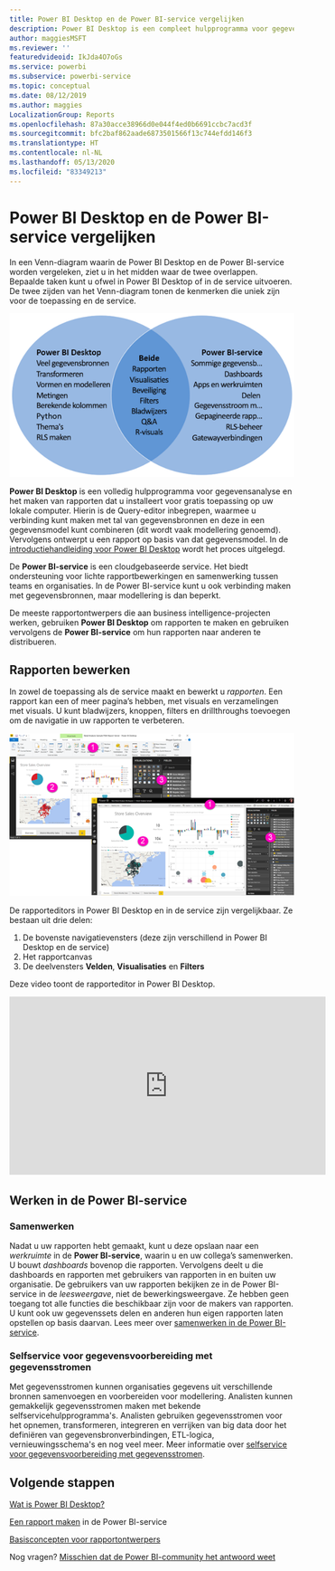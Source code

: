 ```yaml
---
title: Power BI Desktop en de Power BI-service vergelijken
description: Power BI Desktop is een compleet hulpprogramma voor gegevensanalyse en het maken van rapporten. De Power BI-service is een op de cloud gebaseerde onlineservice voor lichte rapportbewerking en samenwerking voor teams en corporaties.
author: maggiesMSFT
ms.reviewer: ''
featuredvideoid: IkJda4O7oGs
ms.service: powerbi
ms.subservice: powerbi-service
ms.topic: conceptual
ms.date: 08/12/2019
ms.author: maggies
LocalizationGroup: Reports
ms.openlocfilehash: 87a30acce38966d0e044f4ed0b6691ccbc7acd3f
ms.sourcegitcommit: bfc2baf862aade6873501566f13c744efdd146f3
ms.translationtype: HT
ms.contentlocale: nl-NL
ms.lasthandoff: 05/13/2020
ms.locfileid: "83349213"
---
```

# <a name="comparing-power-bi-desktop-and-the-power-bi-service"></a>Power BI Desktop en de Power BI-service vergelijken

In een Venn-diagram waarin de Power BI Desktop en de Power BI-service worden vergeleken, ziet u in het midden waar de twee overlappen. Bepaalde taken kunt u ofwel in Power BI Desktop of in de service uitvoeren. De twee zijden van het Venn-diagram tonen de kenmerken die uniek zijn voor de toepassing en de service.  

![Venn-diagram van Power BI Desktop en de service](media/service-service-vs-desktop/power-bi-venn-desktop-service.png)

**Power BI Desktop** is een volledig hulpprogramma voor gegevensanalyse en het maken van rapporten dat u installeert voor gratis toepassing op uw lokale computer. Hierin is de Query-editor inbegrepen, waarmee u verbinding kunt maken met tal van gegevensbronnen en deze in een gegevensmodel kunt combineren (dit wordt vaak modellering genoemd). Vervolgens ontwerpt u een rapport op basis van dat gegevensmodel. In de [introductiehandleiding voor Power BI Desktop](desktop-getting-started.md) wordt het proces uitgelegd.

De **Power BI-service** is een cloudgebaseerde service. Het biedt ondersteuning voor lichte rapportbewerkingen en samenwerking tussen teams en organisaties. In de Power BI-service kunt u ook verbinding maken met gegevensbronnen, maar modellering is dan beperkt. 

De meeste rapportontwerpers die aan business intelligence-projecten werken, gebruiken **Power BI Desktop** om rapporten te maken en gebruiken vervolgens de **Power BI-service** om hun rapporten naar anderen te distribueren.

## <a name="report-editing"></a>Rapporten bewerken

In zowel de toepassing als de service maakt en bewerkt u *rapporten*. Een rapport kan een of meer pagina’s hebben, met visuals en verzamelingen met visuals. U kunt bladwijzers, knoppen, filters en drillthroughs toevoegen om de navigatie in uw rapporten te verbeteren.

![Een rapport bewerken in Power BI Desktop of in de service](media/service-service-vs-desktop/power-bi-editing-desktop-service.png)

De rapporteditors in Power BI Desktop en in de service zijn vergelijkbaar. Ze bestaan uit drie delen:  

1. De bovenste navigatievensters (deze zijn verschillend in Power BI Desktop en de service)    
2. Het rapportcanvas     
3. De deelvensters **Velden**, **Visualisaties** en **Filters**

Deze video toont de rapporteditor in Power BI Desktop. 

<iframe width="560" height="315" src="https://www.youtube.com/embed/IkJda4O7oGs" frameborder="0" allowfullscreen></iframe>

## <a name="working-in-the-power-bi-service"></a>Werken in de Power BI-service

### <a name="collaborating"></a>Samenwerken


Nadat u uw rapporten hebt gemaakt, kunt u deze opslaan naar een *werkruimte* in de **Power BI-service**, waarin u en uw collega’s samenwerken. U bouwt *dashboards* bovenop die rapporten. Vervolgens deelt u die dashboards en rapporten met gebruikers van rapporten in en buiten uw organisatie. De gebruikers van uw rapporten bekijken ze in de Power BI-service in de *leesweergave*, niet de bewerkingsweergave. Ze hebben geen toegang tot alle functies die beschikbaar zijn voor de makers van rapporten.  U kunt ook uw gegevenssets delen en anderen hun eigen rapporten laten opstellen op basis daarvan. Lees meer over [samenwerken in de Power BI-service](../collaborate-share/service-new-workspaces.md).

### <a name="self-service-data-prep-with-dataflows"></a>Selfservice voor gegevensvoorbereiding met gegevensstromen

Met gegevensstromen kunnen organisaties gegevens uit verschillende bronnen samenvoegen en voorbereiden voor modellering. Analisten kunnen gemakkelijk gegevensstromen maken met bekende selfservicehulpprogramma's. Analisten gebruiken gegevensstromen voor het opnemen, transformeren, integreren en verrijken van big data door het definiëren van gegevensbronverbindingen, ETL-logica, vernieuwingsschema's en nog veel meer. Meer informatie over [selfservice voor gegevensvoorbereiding met gegevensstromen](../transform-model/service-dataflows-overview.md).

## <a name="next-steps"></a>Volgende stappen

[Wat is Power BI Desktop?](desktop-what-is-desktop.md)

[Een rapport maken](../create-reports/service-report-create-new.md) in de Power BI-service

[Basisconcepten voor rapportontwerpers](service-basic-concepts.md)

Nog vragen? [Misschien dat de Power BI-community het antwoord weet](https://community.powerbi.com/)
